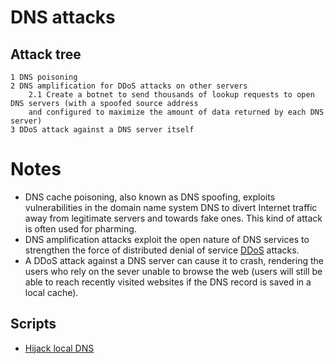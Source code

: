 # DNS attacks

## Attack tree

```text
1 DNS poisoning
2 DNS amplification for DDoS attacks on other servers
    2.1 Create a botnet to send thousands of lookup requests to open DNS servers (with a spoofed source address 
    and configured to maximize the amount of data returned by each DNS server)
3 DDoS attack against a DNS server itself 
```

# Notes

* DNS cache poisoning, also known as DNS spoofing, exploits vulnerabilities in the domain name system DNS to divert Internet traffic away from legitimate servers and towards fake ones. This kind of attack is often used for pharming.
* DNS amplification attacks exploit the open nature of DNS services to strengthen the force of distributed denial of service [DDoS](DDoS.md) attacks.
* A DDoS attack against a DNS server can cause it to crash, rendering the users who rely on the sever unable to browse the web (users will still be able to reach recently visited websites if the DNS record is saved in a local cache).

## Scripts

* [Hijack local DNS](https://github.com/tymyrddin/ymrir/tree/master/dns_spoofer)